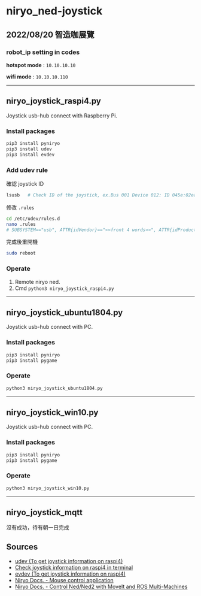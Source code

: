 # niryo_ned-joystick
2022/08/20 智造咖展覽
---

### robot_ip setting in codes
**hotspot mode** : `10.10.10.10`

**wifi mode** : `10.10.10.110`

---

## niryo_joystick_raspi4.py
Joystick usb-hub connect with Raspberry Pi.

### Install packages
```bash
pip3 install pyniryo
pip3 install udev
pip3 install evdev
```

### Add udev rule
確認 joystick ID
```bash
lsusb   # Check ID of the joystick, ex.Bus 001 Device 012: ID 045e:02ea Microsoft Corp. 
```

修改 `.rules`
```bash
cd /etc/udev/rules.d
nano .rules
# SUBSYSTEM=="usb", ATTR{idVendor}=="<<front 4 words>>", ATTR{idProduct}=="<<last 4 words>>", MODE="0666"
```

完成後重開機
```bash
sudo reboot
```

### Operate 
1. Remote niryo ned.
2. Cmd `python3 niryo_joystick_raspi4.py`

---

## niryo_joystick_ubuntu1804.py
Joystick usb-hub connect with PC.

### Install packages
```bash
pip3 install pyniryo
pip3 install pygame
```

### Operate
```bash
python3 niryo_joystick_ubuntu1804.py
```

---

## niryo_joystick_win10.py
Joystick usb-hub connect with PC.

### Install packages
```bash
pip3 install pyniryo
pip3 install pygame
```

### Operate
```bash
python3 niryo_joystick_win10.py
```

---
## niryo_joystick_mqtt
沒有成功，待有朝一日完成

## Sources
* [udev (To get joystick information on raspi4)](https://www.reddit.com/r/VFIO/comments/ae8jb8/evdev_permission_denied_on_devinputevent13/)
* [Check joystick information on raspi4 in terminal](https://linuxhint.com/connect-xbox-controller-raspberry-pi/)
* [evdev (To get joystick information on raspi4)](https://python-evdev.readthedocs.io/en/latest/)
* [Niryo Docs. - Mouse control application](https://docs.niryo.com/applications/ned/v1.0.3/en/source/examples/control_ned_mouse.html)
* [Niryo Docs. - Control Ned/Ned2 with MoveIt and ROS Multi-Machines](https://docs.niryo.com/applications/ned/v1.0.3/en/source/tutorials/moveit_multimachines.html)





